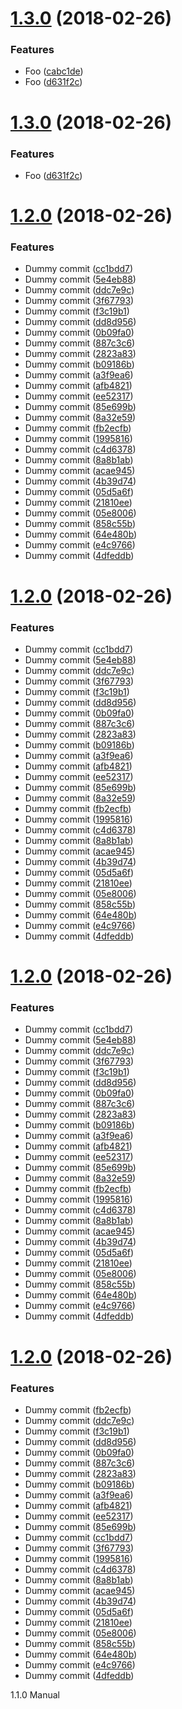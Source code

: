 <a name="1.3.0"></a>
# [1.3.0](https://github.com/sparkassen-hub/sih-semantic-release-config/compare/v1.2.0...v1.3.0) (2018-02-26)


### Features

* Foo ([cabc1de](https://github.com/sparkassen-hub/sih-semantic-release-config/commit/cabc1de))
* Foo ([d631f2c](https://github.com/sparkassen-hub/sih-semantic-release-config/commit/d631f2c))

<a name="1.3.0"></a>
# [1.3.0](https://github.com/sparkassen-hub/sih-semantic-release-config/compare/v1.2.0...v1.3.0) (2018-02-26)


### Features

* Foo ([d631f2c](https://github.com/sparkassen-hub/sih-semantic-release-config/commit/d631f2c))

<a name="1.2.0"></a>
# [1.2.0](https://github.com/sparkassen-hub/sih-semantic-release-config/compare/v1.1.0...v1.2.0) (2018-02-26)


### Features

* Dummy commit ([cc1bdd7](https://github.com/sparkassen-hub/sih-semantic-release-config/commit/cc1bdd7))
* Dummy commit ([5e4eb88](https://github.com/sparkassen-hub/sih-semantic-release-config/commit/5e4eb88))
* Dummy commit ([ddc7e9c](https://github.com/sparkassen-hub/sih-semantic-release-config/commit/ddc7e9c))
* Dummy commit ([3f67793](https://github.com/sparkassen-hub/sih-semantic-release-config/commit/3f67793))
* Dummy commit ([f3c19b1](https://github.com/sparkassen-hub/sih-semantic-release-config/commit/f3c19b1))
* Dummy commit ([dd8d956](https://github.com/sparkassen-hub/sih-semantic-release-config/commit/dd8d956))
* Dummy commit ([0b09fa0](https://github.com/sparkassen-hub/sih-semantic-release-config/commit/0b09fa0))
* Dummy commit ([887c3c6](https://github.com/sparkassen-hub/sih-semantic-release-config/commit/887c3c6))
* Dummy commit ([2823a83](https://github.com/sparkassen-hub/sih-semantic-release-config/commit/2823a83))
* Dummy commit ([b09186b](https://github.com/sparkassen-hub/sih-semantic-release-config/commit/b09186b))
* Dummy commit ([a3f9ea6](https://github.com/sparkassen-hub/sih-semantic-release-config/commit/a3f9ea6))
* Dummy commit ([afb4821](https://github.com/sparkassen-hub/sih-semantic-release-config/commit/afb4821))
* Dummy commit ([ee52317](https://github.com/sparkassen-hub/sih-semantic-release-config/commit/ee52317))
* Dummy commit ([85e699b](https://github.com/sparkassen-hub/sih-semantic-release-config/commit/85e699b))
* Dummy commit ([8a32e59](https://github.com/sparkassen-hub/sih-semantic-release-config/commit/8a32e59))
* Dummy commit ([fb2ecfb](https://github.com/sparkassen-hub/sih-semantic-release-config/commit/fb2ecfb))
* Dummy commit ([1995816](https://github.com/sparkassen-hub/sih-semantic-release-config/commit/1995816))
* Dummy commit ([c4d6378](https://github.com/sparkassen-hub/sih-semantic-release-config/commit/c4d6378))
* Dummy commit ([8a8b1ab](https://github.com/sparkassen-hub/sih-semantic-release-config/commit/8a8b1ab))
* Dummy commit ([acae945](https://github.com/sparkassen-hub/sih-semantic-release-config/commit/acae945))
* Dummy commit ([4b39d74](https://github.com/sparkassen-hub/sih-semantic-release-config/commit/4b39d74))
* Dummy commit ([05d5a6f](https://github.com/sparkassen-hub/sih-semantic-release-config/commit/05d5a6f))
* Dummy commit ([21810ee](https://github.com/sparkassen-hub/sih-semantic-release-config/commit/21810ee))
* Dummy commit ([05e8006](https://github.com/sparkassen-hub/sih-semantic-release-config/commit/05e8006))
* Dummy commit ([858c55b](https://github.com/sparkassen-hub/sih-semantic-release-config/commit/858c55b))
* Dummy commit ([64e480b](https://github.com/sparkassen-hub/sih-semantic-release-config/commit/64e480b))
* Dummy commit ([e4c9766](https://github.com/sparkassen-hub/sih-semantic-release-config/commit/e4c9766))
* Dummy commit ([4dfeddb](https://github.com/sparkassen-hub/sih-semantic-release-config/commit/4dfeddb))

<a name="1.2.0"></a>
# [1.2.0](https://github.com/sparkassen-hub/sih-semantic-release-config/compare/v1.1.0...v1.2.0) (2018-02-26)


### Features

* Dummy commit ([cc1bdd7](https://github.com/sparkassen-hub/sih-semantic-release-config/commit/cc1bdd7))
* Dummy commit ([5e4eb88](https://github.com/sparkassen-hub/sih-semantic-release-config/commit/5e4eb88))
* Dummy commit ([ddc7e9c](https://github.com/sparkassen-hub/sih-semantic-release-config/commit/ddc7e9c))
* Dummy commit ([3f67793](https://github.com/sparkassen-hub/sih-semantic-release-config/commit/3f67793))
* Dummy commit ([f3c19b1](https://github.com/sparkassen-hub/sih-semantic-release-config/commit/f3c19b1))
* Dummy commit ([dd8d956](https://github.com/sparkassen-hub/sih-semantic-release-config/commit/dd8d956))
* Dummy commit ([0b09fa0](https://github.com/sparkassen-hub/sih-semantic-release-config/commit/0b09fa0))
* Dummy commit ([887c3c6](https://github.com/sparkassen-hub/sih-semantic-release-config/commit/887c3c6))
* Dummy commit ([2823a83](https://github.com/sparkassen-hub/sih-semantic-release-config/commit/2823a83))
* Dummy commit ([b09186b](https://github.com/sparkassen-hub/sih-semantic-release-config/commit/b09186b))
* Dummy commit ([a3f9ea6](https://github.com/sparkassen-hub/sih-semantic-release-config/commit/a3f9ea6))
* Dummy commit ([afb4821](https://github.com/sparkassen-hub/sih-semantic-release-config/commit/afb4821))
* Dummy commit ([ee52317](https://github.com/sparkassen-hub/sih-semantic-release-config/commit/ee52317))
* Dummy commit ([85e699b](https://github.com/sparkassen-hub/sih-semantic-release-config/commit/85e699b))
* Dummy commit ([8a32e59](https://github.com/sparkassen-hub/sih-semantic-release-config/commit/8a32e59))
* Dummy commit ([fb2ecfb](https://github.com/sparkassen-hub/sih-semantic-release-config/commit/fb2ecfb))
* Dummy commit ([1995816](https://github.com/sparkassen-hub/sih-semantic-release-config/commit/1995816))
* Dummy commit ([c4d6378](https://github.com/sparkassen-hub/sih-semantic-release-config/commit/c4d6378))
* Dummy commit ([8a8b1ab](https://github.com/sparkassen-hub/sih-semantic-release-config/commit/8a8b1ab))
* Dummy commit ([acae945](https://github.com/sparkassen-hub/sih-semantic-release-config/commit/acae945))
* Dummy commit ([4b39d74](https://github.com/sparkassen-hub/sih-semantic-release-config/commit/4b39d74))
* Dummy commit ([05d5a6f](https://github.com/sparkassen-hub/sih-semantic-release-config/commit/05d5a6f))
* Dummy commit ([21810ee](https://github.com/sparkassen-hub/sih-semantic-release-config/commit/21810ee))
* Dummy commit ([05e8006](https://github.com/sparkassen-hub/sih-semantic-release-config/commit/05e8006))
* Dummy commit ([858c55b](https://github.com/sparkassen-hub/sih-semantic-release-config/commit/858c55b))
* Dummy commit ([64e480b](https://github.com/sparkassen-hub/sih-semantic-release-config/commit/64e480b))
* Dummy commit ([e4c9766](https://github.com/sparkassen-hub/sih-semantic-release-config/commit/e4c9766))
* Dummy commit ([4dfeddb](https://github.com/sparkassen-hub/sih-semantic-release-config/commit/4dfeddb))

<a name="1.2.0"></a>
# [1.2.0](https://github.com/sparkassen-hub/sih-semantic-release-config/compare/v1.1.0...v1.2.0) (2018-02-26)


### Features

* Dummy commit ([cc1bdd7](https://github.com/sparkassen-hub/sih-semantic-release-config/commit/cc1bdd7))
* Dummy commit ([5e4eb88](https://github.com/sparkassen-hub/sih-semantic-release-config/commit/5e4eb88))
* Dummy commit ([ddc7e9c](https://github.com/sparkassen-hub/sih-semantic-release-config/commit/ddc7e9c))
* Dummy commit ([3f67793](https://github.com/sparkassen-hub/sih-semantic-release-config/commit/3f67793))
* Dummy commit ([f3c19b1](https://github.com/sparkassen-hub/sih-semantic-release-config/commit/f3c19b1))
* Dummy commit ([dd8d956](https://github.com/sparkassen-hub/sih-semantic-release-config/commit/dd8d956))
* Dummy commit ([0b09fa0](https://github.com/sparkassen-hub/sih-semantic-release-config/commit/0b09fa0))
* Dummy commit ([887c3c6](https://github.com/sparkassen-hub/sih-semantic-release-config/commit/887c3c6))
* Dummy commit ([2823a83](https://github.com/sparkassen-hub/sih-semantic-release-config/commit/2823a83))
* Dummy commit ([b09186b](https://github.com/sparkassen-hub/sih-semantic-release-config/commit/b09186b))
* Dummy commit ([a3f9ea6](https://github.com/sparkassen-hub/sih-semantic-release-config/commit/a3f9ea6))
* Dummy commit ([afb4821](https://github.com/sparkassen-hub/sih-semantic-release-config/commit/afb4821))
* Dummy commit ([ee52317](https://github.com/sparkassen-hub/sih-semantic-release-config/commit/ee52317))
* Dummy commit ([85e699b](https://github.com/sparkassen-hub/sih-semantic-release-config/commit/85e699b))
* Dummy commit ([8a32e59](https://github.com/sparkassen-hub/sih-semantic-release-config/commit/8a32e59))
* Dummy commit ([fb2ecfb](https://github.com/sparkassen-hub/sih-semantic-release-config/commit/fb2ecfb))
* Dummy commit ([1995816](https://github.com/sparkassen-hub/sih-semantic-release-config/commit/1995816))
* Dummy commit ([c4d6378](https://github.com/sparkassen-hub/sih-semantic-release-config/commit/c4d6378))
* Dummy commit ([8a8b1ab](https://github.com/sparkassen-hub/sih-semantic-release-config/commit/8a8b1ab))
* Dummy commit ([acae945](https://github.com/sparkassen-hub/sih-semantic-release-config/commit/acae945))
* Dummy commit ([4b39d74](https://github.com/sparkassen-hub/sih-semantic-release-config/commit/4b39d74))
* Dummy commit ([05d5a6f](https://github.com/sparkassen-hub/sih-semantic-release-config/commit/05d5a6f))
* Dummy commit ([21810ee](https://github.com/sparkassen-hub/sih-semantic-release-config/commit/21810ee))
* Dummy commit ([05e8006](https://github.com/sparkassen-hub/sih-semantic-release-config/commit/05e8006))
* Dummy commit ([858c55b](https://github.com/sparkassen-hub/sih-semantic-release-config/commit/858c55b))
* Dummy commit ([64e480b](https://github.com/sparkassen-hub/sih-semantic-release-config/commit/64e480b))
* Dummy commit ([e4c9766](https://github.com/sparkassen-hub/sih-semantic-release-config/commit/e4c9766))
* Dummy commit ([4dfeddb](https://github.com/sparkassen-hub/sih-semantic-release-config/commit/4dfeddb))

<a name="1.2.0"></a>
# [1.2.0](https://github.com/sparkassen-hub/sih-semantic-release-config/compare/v1.1.0...v1.2.0) (2018-02-26)


### Features

* Dummy commit ([fb2ecfb](https://github.com/sparkassen-hub/sih-semantic-release-config/commit/fb2ecfb))
* Dummy commit ([ddc7e9c](https://github.com/sparkassen-hub/sih-semantic-release-config/commit/ddc7e9c))
* Dummy commit ([f3c19b1](https://github.com/sparkassen-hub/sih-semantic-release-config/commit/f3c19b1))
* Dummy commit ([dd8d956](https://github.com/sparkassen-hub/sih-semantic-release-config/commit/dd8d956))
* Dummy commit ([0b09fa0](https://github.com/sparkassen-hub/sih-semantic-release-config/commit/0b09fa0))
* Dummy commit ([887c3c6](https://github.com/sparkassen-hub/sih-semantic-release-config/commit/887c3c6))
* Dummy commit ([2823a83](https://github.com/sparkassen-hub/sih-semantic-release-config/commit/2823a83))
* Dummy commit ([b09186b](https://github.com/sparkassen-hub/sih-semantic-release-config/commit/b09186b))
* Dummy commit ([a3f9ea6](https://github.com/sparkassen-hub/sih-semantic-release-config/commit/a3f9ea6))
* Dummy commit ([afb4821](https://github.com/sparkassen-hub/sih-semantic-release-config/commit/afb4821))
* Dummy commit ([ee52317](https://github.com/sparkassen-hub/sih-semantic-release-config/commit/ee52317))
* Dummy commit ([85e699b](https://github.com/sparkassen-hub/sih-semantic-release-config/commit/85e699b))
* Dummy commit ([cc1bdd7](https://github.com/sparkassen-hub/sih-semantic-release-config/commit/cc1bdd7))
* Dummy commit ([3f67793](https://github.com/sparkassen-hub/sih-semantic-release-config/commit/3f67793))
* Dummy commit ([1995816](https://github.com/sparkassen-hub/sih-semantic-release-config/commit/1995816))
* Dummy commit ([c4d6378](https://github.com/sparkassen-hub/sih-semantic-release-config/commit/c4d6378))
* Dummy commit ([8a8b1ab](https://github.com/sparkassen-hub/sih-semantic-release-config/commit/8a8b1ab))
* Dummy commit ([acae945](https://github.com/sparkassen-hub/sih-semantic-release-config/commit/acae945))
* Dummy commit ([4b39d74](https://github.com/sparkassen-hub/sih-semantic-release-config/commit/4b39d74))
* Dummy commit ([05d5a6f](https://github.com/sparkassen-hub/sih-semantic-release-config/commit/05d5a6f))
* Dummy commit ([21810ee](https://github.com/sparkassen-hub/sih-semantic-release-config/commit/21810ee))
* Dummy commit ([05e8006](https://github.com/sparkassen-hub/sih-semantic-release-config/commit/05e8006))
* Dummy commit ([858c55b](https://github.com/sparkassen-hub/sih-semantic-release-config/commit/858c55b))
* Dummy commit ([64e480b](https://github.com/sparkassen-hub/sih-semantic-release-config/commit/64e480b))
* Dummy commit ([e4c9766](https://github.com/sparkassen-hub/sih-semantic-release-config/commit/e4c9766))
* Dummy commit ([4dfeddb](https://github.com/sparkassen-hub/sih-semantic-release-config/commit/4dfeddb))

1.1.0 Manual
